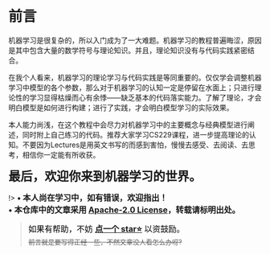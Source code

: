 # 前言

机器学习是很复杂的，所以入门成为了一大难题。机器学习的教程普遍晦涩，原因是其中包含大量的数学符号与理论知识。并且，理论知识没有与代码实践紧密结合。

在我个人看来，机器学习的理论学习与代码实践是等同重要的。仅仅学会调整机器学习中模型的各个参数，那么对于机器学习的认知一定是停留在水面上；只进行理论性的学习显得枯燥而心有余悸——缺乏基本的代码落实能力。了解了理论，才会明白模型是如何进行构建；进行了实践，才会明白模型学习的实际效果。

本人能力尚浅，在这个教程中会尽力对机器学习中的主要概念与经典模型进行阐述，同时附上自己练习的代码。推荐大家学习CS229课程，进一步提高理论的认知。不要因为Lectures是用英文书写的而感到害怕，慢慢去感受、去阅读、去思考，相信你一定能有所收获。

<font size=5>**最后，欢迎你来到机器学习的世界。**</font>

!> <font size=3.5>**• 本人尚在学习中，如有错误，欢迎指出！** <br> **• 本仓库中的文章采用 [Apache-2.0 License](https://www.apache.org/licenses/)，转载请标明出处。**</font>

> <font size=3.5 color=black>如果有帮助，不妨 **[点一个 star⭐](https://github.com/LQY-0314/Docsify-Notebooks)** 以资鼓励。</font> <br> <font size=2.5>~~前言就是要写得正经一些，不然文章没人看怎么办呀?~~</font>